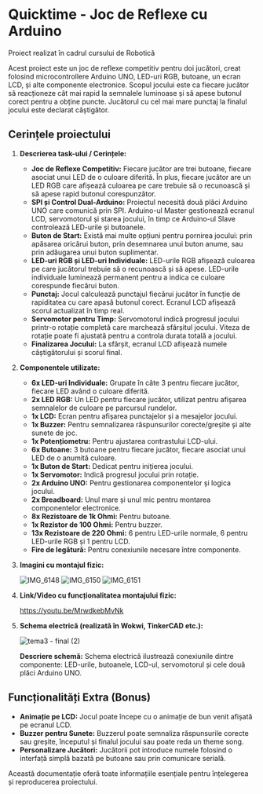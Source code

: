 # Quicktime - Joc de Reflexe cu Arduino

Proiect realizat în cadrul cursului de Robotică

Acest proiect este un joc de reflexe competitiv pentru doi jucători, creat folosind microcontrollere Arduino UNO, LED-uri RGB, butoane, un ecran LCD, și alte componente electronice. Scopul jocului este ca fiecare jucător să reacționeze cât mai rapid la semnalele luminoase și să apese butonul corect pentru a obține puncte. Jucătorul cu cel mai mare punctaj la finalul jocului este declarat câștigător.

## Cerințele proiectului

1. **Descrierea task-ului / Cerințele:**  
   - **Joc de Reflexe Competitiv:** Fiecare jucător are trei butoane, fiecare asociat unui LED de o culoare diferită. În plus, fiecare jucător are un LED RGB care afișează culoarea pe care trebuie să o recunoască și să apese rapid butonul corespunzător.
   - **SPI și Control Dual-Arduino:** Proiectul necesită două plăci Arduino UNO care comunică prin SPI. Arduino-ul Master gestionează ecranul LCD, servomotorul și starea jocului, în timp ce Arduino-ul Slave controlează LED-urile și butoanele.
   - **Buton de Start:** Există mai multe opțiuni pentru pornirea jocului: prin apăsarea oricărui buton, prin desemnarea unui buton anume, sau prin adăugarea unui buton suplimentar.
   - **LED-uri RGB și LED-uri Individuale:** LED-urile RGB afișează culoarea pe care jucătorul trebuie să o recunoască și să apese. LED-urile individuale luminează permanent pentru a indica ce culoare corespunde fiecărui buton.
   - **Punctaj:** Jocul calculează punctajul fiecărui jucător în funcție de rapiditatea cu care apasă butonul corect. Ecranul LCD afișează scorul actualizat în timp real.
   - **Servomotor pentru Timp:** Servomotorul indică progresul jocului printr-o rotație completă care marchează sfârșitul jocului. Viteza de rotație poate fi ajustată pentru a controla durata totală a jocului.
   - **Finalizarea Jocului:** La sfârșit, ecranul LCD afișează numele câștigătorului și scorul final.

2. **Componentele utilizate:**
   - **6x LED-uri Individuale:** Grupate în câte 3 pentru fiecare jucător, fiecare LED având o culoare diferită.
   - **2x LED RGB:** Un LED pentru fiecare jucător, utilizat pentru afișarea semnalelor de culoare pe parcursul rundelor.
   - **1x LCD:** Ecran pentru afișarea punctajelor și a mesajelor jocului.
   - **1x Buzzer:** Pentru semnalizarea răspunsurilor corecte/greșite și alte sunete de joc.
   - **1x Potențiometru:** Pentru ajustarea contrastului LCD-ului.
   - **6x Butoane:** 3 butoane pentru fiecare jucător, fiecare asociat unui LED de o anumită culoare.
   - **1x Buton de Start:** Dedicat pentru inițierea jocului.
   - **1x Servomotor:** Indică progresul jocului prin rotație.
   - **2x Arduino UNO:** Pentru gestionarea componentelor și logica jocului.
   - **2x Breadboard:** Unul mare și unul mic pentru montarea componentelor electronice.
   - **8x Rezistoare de 1k Ohmi:** Pentru butoane.
   - **1x Rezistor de 100 Ohmi:** Pentru buzzer.
   - **13x Rezistoare de 220 Ohmi:** 6 pentru LED-urile normale, 6 pentru LED-urile RGB și 1 pentru LCD.
   - **Fire de legătură:** Pentru conexiunile necesare între componente.


3. **Imagini cu montajul fizic:**  

   ![IMG_6148](https://github.com/user-attachments/assets/cb70eb5f-7006-46d8-bcb9-5771cbc899f4)
   ![IMG_6150](https://github.com/user-attachments/assets/5cc997ee-794d-47c0-ae01-136c27cfb044)
   ![IMG_6151](https://github.com/user-attachments/assets/7028391f-752e-42de-934b-5fc1a6c9e0fc)
   
5. **Link/Video cu funcționalitatea montajului fizic:**  

   https://youtu.be/MrwdkebMvNk

6. **Schema electrică (realizată în Wokwi, TinkerCAD etc.):**  

   ![tema3 - final (2)](https://github.com/user-attachments/assets/1dc17c8c-db75-4282-8fa3-67128b410de8)


   **Descriere schemă:** Schema electrică ilustrează conexiunile dintre componente: LED-urile, butoanele, LCD-ul, servomotorul și cele două plăci Arduino UNO.

## Funcționalități Extra (Bonus)

- **Animație pe LCD:** Jocul poate începe cu o animație de bun venit afișată pe ecranul LCD.
- **Buzzer pentru Sunete:** Buzzerul poate semnaliza răspunsurile corecte sau greșite, începutul și finalul jocului sau poate reda un theme song.
- **Personalizare Jucători:** Jucătorii pot introduce numele folosind o interfață simplă bazată pe butoane sau prin comunicare serială.

Această documentație oferă toate informațiile esențiale pentru înțelegerea și reproducerea proiectului.


